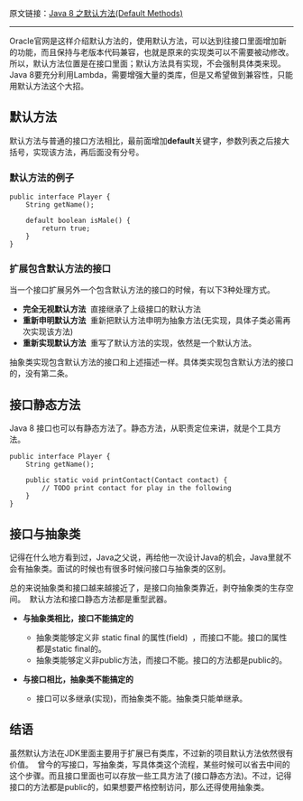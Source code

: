 原文链接：[Java 8 之默认方法(Default Methods)](http://blog.csdn.net/kimylrong/article/details/47277577)

---
Oracle官网是这样介绍默认方法的，使用默认方法，可以达到往接口里面增加新的功能，而且保持与老版本代码兼容，也就是原来的实现类可以不需要被动修改。所以，默认方法位置是在接口里面；默认方法具有实现，不会强制具体类来现。Java 8要充分利用Lambda，需要增强大量的类库，但是又希望做到兼容性，只能用默认方法这个大招。

## 默认方法

默认方法与普通的接口方法相比，最前面增加**default**关键字，参数列表之后接大括号，实现该方法，再后面没有分号。

### 默认方法的例子

~~~
public interface Player {
    String getName();

    default boolean isMale() {
        return true;
    }
}

~~~

### 扩展包含默认方法的接口

当一个接口扩展另外一个包含默认方法的接口的时候，有以下3种处理方式。

*   **完全无视默认方法** 
    直接继承了上级接口的默认方法
*   **重新申明默认方法** 
    重新把默认方法申明为抽象方法(无实现，具体子类必需再次实现该方法)
*   **重新实现默认方法** 
    重写了默认方法的实现，依然是一个默认方法。

抽象类实现包含默认方法的接口和上述描述一样。具体类实现包含默认方法的接口的，没有第二条。

## 接口静态方法

Java 8 接口也可以有静态方法了。静态方法，从职责定位来讲，就是个工具方法。

~~~
public interface Player {
    String getName();

    public static void printContact(Contact contact) {
        // TODO print contact for play in the following
    }
}

~~~

## 接口与抽象类

记得在什么地方看到过，Java之父说，再给他一次设计Java的机会，Java里就不会有抽象类。面试的时候也有很多时候问接口与抽象类的区别。

总的来说抽象类和接口越来越接近了，是接口向抽象类靠近，剥夺抽象类的生存空间。 
默认方法和接口静态方法都是重型武器。

*   **与抽象类相比，接口不能搞定的**

    *   抽象类能够定义非 static final 的属性(field) 
        ，而接口不能。接口的属性都是static final的。
    *   抽象类能够定义非public方法，而接口不能。接口的方法都是public的。
*   **与接口相比，抽象类不能搞定的**

    *   接口可以多继承(实现)，而抽象类不能。抽象类只能单继承。

## 结语

虽然默认方法在JDK里面主要用于扩展已有类库，不过新的项目默认方法依然很有价值。 
曾今的写接口，写抽象类，写具体类这个流程，某些时候可以省去中间的这个步骤。而且接口里面也可以存放一些工具方法了(接口静态方法)。不过，记得接口的方法都是public的，如果想要严格控制访问，那么还得使用抽象类。
